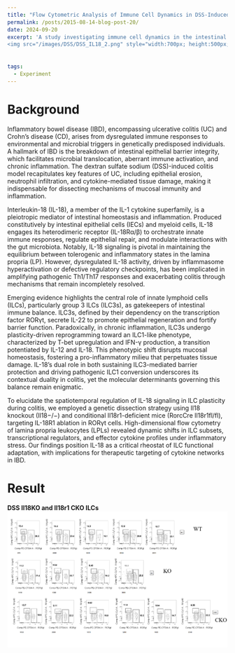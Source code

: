 ```yaml
---
title: "Flow Cytometric Analysis of Immune Cell Dynamics in DSS-Induced Colitis in Il18 KO and Rorc-Cre Il18r1 fl/fl Mice"
permalink: /posts/2015-08-14-blog-post-20/
date: 2024-09-20
excerpt: 'A study investigating immune cell dynamics in the intestinal lamina propria of DSS-induced colitis in Il18 KO and Rorc-Cre Il18r1 fl/fl mice. <br/>
<img src="/images/DSS/DSS_IL18_2.png" style="width:700px; height:500px;">'


tags:
  - Experiment
---
```


Background
======
Inflammatory bowel disease (IBD), encompassing ulcerative colitis (UC) and Crohn’s disease (CD), arises from dysregulated immune responses to environmental and microbial triggers in genetically predisposed individuals. A hallmark of IBD is the breakdown of intestinal epithelial barrier integrity, which facilitates microbial translocation, aberrant immune activation, and chronic inflammation. The dextran sulfate sodium (DSS)-induced colitis model recapitulates key features of UC, including epithelial erosion, neutrophil infiltration, and cytokine-mediated tissue damage, making it indispensable for dissecting mechanisms of mucosal immunity and inflammation.

Interleukin-18 (IL-18), a member of the IL-1 cytokine superfamily, is a pleiotropic mediator of intestinal homeostasis and inflammation. Produced constitutively by intestinal epithelial cells (IECs) and myeloid cells, IL-18 engages its heterodimeric receptor (IL-18Rα/β) to orchestrate innate immune responses, regulate epithelial repair, and modulate interactions with the gut microbiota. Notably, IL-18 signaling is pivotal in maintaining the equilibrium between tolerogenic and inflammatory states in the lamina propria (LP). However, dysregulated IL-18 activity, driven by inflammasome hyperactivation or defective regulatory checkpoints, has been implicated in amplifying pathogenic Th1/Th17 responses and exacerbating colitis through mechanisms that remain incompletely resolved.

Emerging evidence highlights the central role of innate lymphoid cells (ILCs), particularly group 3 ILCs (ILC3s), as gatekeepers of intestinal immune balance. ILC3s, defined by their dependency on the transcription factor RORγt, secrete IL-22 to promote epithelial regeneration and fortify barrier function. Paradoxically, in chronic inflammation, ILC3s undergo plasticity-driven reprogramming toward an ILC1-like phenotype, characterized by T-bet upregulation and IFN-γ production, a transition potentiated by IL-12 and IL-18. This phenotypic shift disrupts mucosal homeostasis, fostering a pro-inflammatory milieu that perpetuates tissue damage. IL-18’s dual role in both sustaining ILC3-mediated barrier protection and driving pathogenic ILC1 conversion underscores its contextual duality in colitis, yet the molecular determinants governing this balance remain enigmatic.

To elucidate the spatiotemporal regulation of IL-18 signaling in ILC plasticity during colitis, we employed a genetic dissection strategy using Il18 knockout (Il18−/−) and conditional Il18r1-deficient mice (RorcCre Il18r1fl/fl), targeting IL-18R1 ablation in RORγt cells. High-dimensional flow cytometry of lamina propria leukocytes (LPLs) revealed dynamic shifts in ILC subsets, transcriptional regulators, and effector cytokine profiles under inflammatory stress. Our findings position IL-18 as a critical rheostat of ILC functional adaptation, with implications for therapeutic targeting of cytokine networks in IBD.


Result
======
**DSS Il18KO and Il18r1 CKO ILCs**<br/><img src="/images/DSS/DSS_IL18_2.png"><br/>



